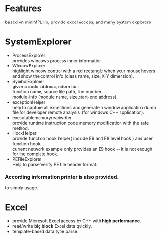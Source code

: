 # Features
based on miniMPL lib,  provide excel access, and many system explorers

# SystemExplorer
- ProcessExplorer  
  provides windows process inner information.  
- WindowExplorer  
  highlight window control with a red rectangle when your mouse hovers and show the control info (class name, size, X-Y dimension).
- SymbolExplorer  
  given a code address, return its :  
  function name, source file path, line number  
  module-info (module name, size,start-end address).
- exceptionHelper  
  help to capture all exceptions and generate a window application dump file for developer remote analysis. (for windows C++ application).
- executablememoryreadwriter  
  provide runtime instruction code memory modification with the safe method.
- HookHelper  
  provide function hook helper( include E9 and E8 level hook ) and user function hook.  
  current network example only provides an E9 hook  -- it is not enough for the complete hook.  
- PEFileExplorer  
  Help to parse/verify PE file header format.  
### According information printer is also provided.  
  to simply usage.

# Excel
- provide Microsoft Excel access by C++ with **high performance**.
- read/write **big block** Excel data quickly.
- template-based data type parse.
